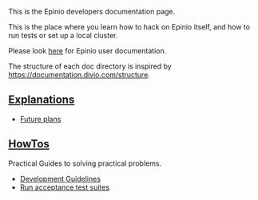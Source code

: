 This is the Epinio developers documentation page.

This is the place where you learn how to hack on Epinio itself, and how to run tests or set up a local cluster.

Please look [here](https://docs.epinio.io) for Epinio user
documentation.

The structure of each doc directory is inspired by
https://documentation.divio.com/structure.


## [Explanations](explanations/)

- [Future plans](explanations/futureplans.md)

## [HowTos](howtos/)

Practical Guides to solving practical problems.

- [Development Guidelines](howtos/development.md)
- [Run acceptance test suites](howtos/acceptance_tests.md)
